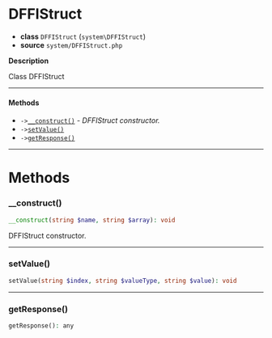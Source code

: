 # DFFIStruct

- **class** `DFFIStruct` (`system\DFFIStruct`)
- **source** `system/DFFIStruct.php`

**Description**

Class DFFIStruct

---

#### Methods

- `->`[`__construct()`](#method-__construct) - _DFFIStruct constructor._
- `->`[`setValue()`](#method-setvalue)
- `->`[`getResponse()`](#method-getresponse)

---
# Methods

<a name="method-__construct"></a>

### __construct()
```php
__construct(string $name, string $array): void
```
DFFIStruct constructor.

---

<a name="method-setvalue"></a>

### setValue()
```php
setValue(string $index, string $valueType, string $value): void
```

---

<a name="method-getresponse"></a>

### getResponse()
```php
getResponse(): any
```